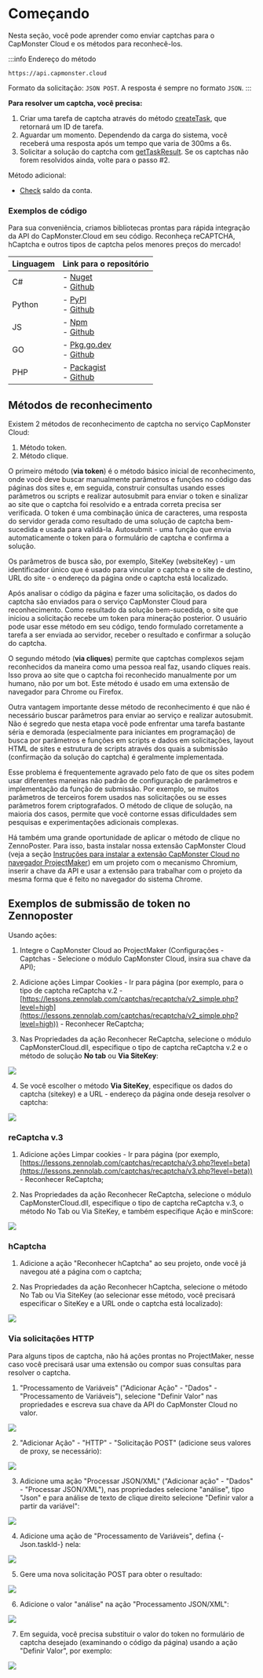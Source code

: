 ﻿---
sidebar_position: 0
---


# Começando

Nesta seção, você pode aprender como enviar captchas para o CapMonster Cloud e os métodos para reconhecê-los.

:::info Endereço do método
```http
https://api.capmonster.cloud
```
Formato da solicitação: `JSON POST`.
A resposta é sempre no formato `JSON`.
:::


**Para resolver um captcha, você precisa:**

1. Criar uma tarefa de captcha através do método [createTask](api/methods/create-task.md), que retornará um ID de tarefa.
2. Aguardar um momento. Dependendo da carga do sistema, você receberá uma resposta após um tempo que varia de 300ms a 6s.
3. Solicitar a solução do captcha com [getTaskResult](api/methods/get-task-result.md). Se os captchas não forem resolvidos ainda, volte para o passo #2.

Método adicional:

- [Check](api/methods/get-balance.md) saldo da conta.

### Exemplos de código

Para sua conveniência, criamos bibliotecas prontas para rápida integração da API do CapMonster.Cloud em seu código. Reconheça reCAPTCHA, hCaptcha e outros tipos de captcha pelos menores preços do mercado!

|**Linguagem**|**Link para o repositório**|
| :- | :- | 
|C#|- [Nuget](https://www.nuget.org/packages/Zennolab.CapMonsterCloud.Client)<br /> - [Github](https://github.com/ZennoLab/capmonstercloud-client-dotnet) |
|Python|- [PyPl](https://pypi.org/project/capmonstercloudclient/)<br /> - [Github](https://github.com/ZennoLab/capmonstercloud-client-python)|
|JS|- [Npm](https://www.npmjs.com/package/@zennolab_com/capmonstercloud-client)<br /> - [Github](https://github.com/ZennoLab/capmonstercloud-client-js)|
|GO|- [Pkg.go.dev](https://pkg.go.dev/github.com/ZennoLab/capmonstercloud-client-go)<br /> - [Github](https://github.com/ZennoLab/capmonstercloud-client-go)|
|PHP|- [Packagist](https://packagist.org/packages/zennolab/capmonstercloud.client)<br /> - [Github](https://github.com/ZennoLab/capmonstercloud-client-php)|


## Métodos de reconhecimento

Existem 2 métodos de reconhecimento de captcha no serviço CapMonster Cloud:

1. Método token.
2. Método clique.

O primeiro método (**via token**) é o método básico inicial de reconhecimento, onde você deve buscar manualmente parâmetros e funções no código das páginas dos sites e, em seguida, construir consultas usando esses parâmetros ou scripts e realizar autosubmit para enviar o token e sinalizar ao site que o captcha foi resolvido e a entrada correta precisa ser verificada. O token é uma combinação única de caracteres, uma resposta do servidor gerada como resultado de uma solução de captcha bem-sucedida e usada para validá-la. Autosubmit - uma função que envia automaticamente o token para o formulário de captcha e confirma a solução.

Os parâmetros de busca são, por exemplo, SiteKey (websiteKey) - um identificador único que é usado para vincular o captcha e o site de destino, URL do site - o endereço da página onde o captcha está localizado.

Após analisar o código da página e fazer uma solicitação, os dados do captcha são enviados para o serviço CapMonster Cloud para reconhecimento. Como resultado da solução bem-sucedida, o site que iniciou a solicitação recebe um token para mineração posterior. O usuário pode usar esse método em seu código, tendo formulado corretamente a tarefa a ser enviada ao servidor, receber o resultado e confirmar a solução do captcha.

O segundo método (**via cliques**) permite que captchas complexos sejam reconhecidos da maneira como uma pessoa real faz, usando cliques reais. Isso prova ao site que o captcha foi reconhecido manualmente por um humano, não por um bot. Este método é usado em uma extensão de navegador para Chrome ou Firefox.

Outra vantagem importante desse método de reconhecimento é que não é necessário buscar parâmetros para enviar ao serviço e realizar autosubmit. Não é segredo que nesta etapa você pode enfrentar uma tarefa bastante séria e demorada (especialmente para iniciantes em programação) de busca por parâmetros e funções em scripts e dados em solicitações, layout HTML de sites e estrutura de scripts através dos quais a submissão (confirmação da solução do captcha) é geralmente implementada.

Esse problema é frequentemente agravado pelo fato de que os sites podem usar diferentes maneiras não padrão de configuração de parâmetros e implementação da função de submissão. Por exemplo, se muitos parâmetros de terceiros forem usados nas solicitações ou se esses parâmetros forem criptografados. O método de clique de solução, na maioria dos casos, permite que você contorne essas dificuldades sem pesquisas e experimentações adicionais complexas.

Há também uma grande oportunidade de aplicar o método de clique no ZennoPoster. Para isso, basta instalar nossa extensão CapMonster Cloud (veja a seção [Instruções para instalar a extensão CapMonster Cloud no navegador ProjectMaker](extension/install-instruction.md)) em um projeto com o mecanismo Chromium, inserir a chave da API e usar a extensão para trabalhar com o projeto da mesma forma que é feito no navegador do sistema Chrome.

## Exemplos de submissão de token no Zennoposter

Usando ações:

1. Integre o CapMonster Cloud ao ProjectMaker (Configurações - Captchas - Selecione o módulo CapMonster Cloud, insira sua chave da API);

2. Adicione ações Limpar Cookies - Ir para página (por exemplo, para o tipo de captcha reCaptcha v.2 - [https://lessons.zennolab.com/captchas/recaptcha/v2_simple.php?level=high](https://lessons.zennolab.com/captchas/recaptcha/v2_simple.php?level=high)) - Reconhecer ReCaptcha;

3. Nas Propriedades da ação Reconhecer ReCaptcha, selecione o módulo CapMonsterCloud.dll, especifique o tipo de captcha reCaptcha v.2 e o método de solução **No tab** ou **Via SiteKey**:

![](./images/getting-started-1.png)

4. Se você escolher o método **Via SiteKey**, especifique os dados do captcha (sitekey) e a URL - endereço da página onde deseja resolver o captcha: 

![](./images/getting-started-2.png)

### reCaptcha v.3

1. Adicione ações Limpar cookies - Ir para página (por exemplo, [https://lessons.zennolab.com/captchas/recaptcha/v3.php?level=beta](https://lessons.zennolab.com/captchas/recaptcha/v3.php?level=beta)) - Reconhecer ReCaptcha;

2. Nas Propriedades da ação Reconhecer ReCaptcha, selecione o módulo CapMonsterCloud.dll, especifique o tipo de captcha reCaptcha v.3, o método No Tab ou Via SiteKey, e também especifique Ação e minScore:

![](./images/getting-started-3.png)

### hCaptcha 

1. Adicione a ação "Reconhecer hCaptcha" ao seu projeto, onde você já navegou até a página com o captcha;

2. Nas Propriedades da ação Reconhecer hCaptcha, selecione o método No Tab ou Via SiteKey (ao selecionar esse método, você precisará especificar o SiteKey e a URL onde o captcha está localizado):

![](./images/getting-started-4.png)

### Via solicitações HTTP

Para alguns tipos de captcha, não há ações prontas no ProjectMaker, nesse caso você precisará usar uma extensão ou compor suas consultas para resolver o captcha.

1. "Processamento de Variáveis" ("Adicionar Ação" - "Dados" - "Processamento de Variáveis"), selecione "Definir Valor" nas propriedades e escreva sua chave da API do CapMonster Cloud no valor.

![](./images/getting-started-5.png)

2. "Adicionar Ação" - "HTTP" - "Solicitação POST" (adicione seus valores de proxy, se necessário):

![](./images/getting-started-6.png)

3. Adicione uma ação "Processar JSON/XML" ("Adicionar ação" - "Dados" - "Processar JSON/XML"), nas propriedades selecione "análise", tipo "Json" e para análise de texto de clique direito selecione "Definir valor a partir da variável": 

![](./images/getting-started-7.png)

4. Adicione uma ação de "Processamento de Variáveis", defina \{-Json.taskId-\} nela: 

![](./images/getting-started-8.png)

5. Gere uma nova solicitação POST para obter o resultado:

![](./images/getting-started-9.png)

6. Adicione o valor "análise" na ação "Processamento JSON/XML": 

![](./images/getting-started-10.png)

7. Em seguida, você precisa substituir o valor do token no formulário de captcha desejado (examinando o código da página) usando a ação "Definir Valor", por exemplo: 

![](./images/getting-started-11.png)